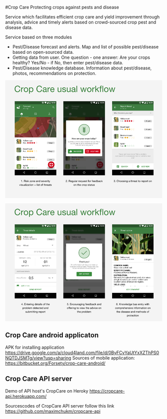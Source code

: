 #Crop Care
Protecting crops against pests and disease

Service which facilitates efficient crop care and yield improvement through analysis, advice and timely alerts based on crowd-sourced crop pest and disease data.

Service based on three modules
- Pest/Disease forecast and alerts. Map and list of possible pest/disease based on open-sourced data.
- Getting data from user. One question - one answer: Are your crops healthy? Yes/No - if No, then enter pest/disease data.
- Pest/Disease knowledge database. Information about pest/disease, photos, recommendations on protection.

![ScreenShot](Screens/cropcare-presentation-1.png)

![ScreenShot](Screens/cropcare-presentation-2.png)


## Crop Care android applicaton
APK for installing application
https://drive.google.com/a/cloud4land.com/file/d/0ByFCvYaUtYxXZThPS0NQTDJSMTg/view?usp=sharing
Sources of mobile application: https://bitbucket.org/Forsety/crop-care-android/

## Crop Care API server 

Demo of API host's CropCare on Heroky
https://cropcare-api.herokuapp.com/

Sourcescodes of CropCare API server follow this link
https://github.com/maximchukm/cropcare-api

